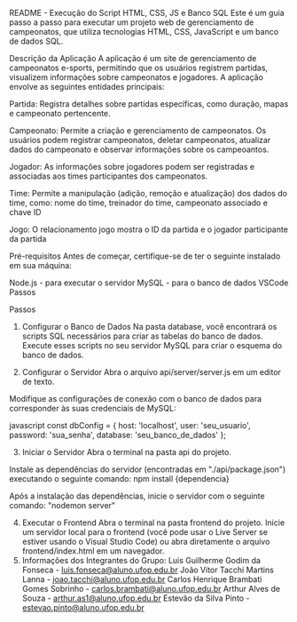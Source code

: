 README - Execução do Script HTML, CSS, JS e Banco SQL
Este é um guia passo a passo para executar um projeto web de gerenciamento de campeonatos, que utiliza tecnologias HTML, CSS, JavaScript e um banco de dados SQL.

Descrição da Aplicação
A aplicação é um site de gerenciamento de campeonatos e-sports, permitindo que os usuários registrem partidas, visualizem informações sobre campeonatos e jogadores.
A aplicação envolve as seguintes entidades principais:

Partida: Registra detalhes sobre partidas específicas, como duração, mapas e campeonato pertencente.

Campeonato: Permite a criação e gerenciamento de campeonatos. Os usuários podem registrar campeonatos, deletar campeonatos, atualizar dados do campeonato e observar informações sobre os campeoantos.

Jogador: As informações sobre jogadores podem ser registradas e associadas aos times participantes dos campeonatos.

Time: Permite a manipulação (adição, remoção e atualização) dos dados do time, como: nome do time, treinador do time, campeonato associado e chave ID

Jogo: O relacionamento jogo mostra o ID da partida e o jogador participante da partida

Pré-requisitos
Antes de começar, certifique-se de ter o seguinte instalado em sua máquina:

Node.js - para executar o servidor
MySQL - para o banco de dados
VSCode
Passos


Passos
1. Configurar o Banco de Dados
Na pasta database, você encontrará os scripts SQL necessários para criar as tabelas do banco de dados. Execute esses scripts no seu servidor MySQL para criar o esquema do banco de dados.

2. Configurar o Servidor
Abra o arquivo api/server/server.js em um editor de texto.

Modifique as configurações de conexão com o banco de dados para corresponder às suas credenciais de MySQL:

javascript
const dbConfig = {
  host: 'localhost',
  user: 'seu_usuario',
  password: 'sua_senha',
  database: 'seu_banco_de_dados'
};

3. Iniciar o Servidor
Abra o terminal na pasta api do projeto.

Instale as dependências do servidor (encontradas em "./api/package.json") executando o seguinte comando:
npm install {dependencia}

Após a instalação das dependências, inicie o servidor com o seguinte comando:
"nodemon server"

4. Executar o Frontend
Abra o terminal na pasta frontend do projeto.
Inicie um servidor local para o frontend (você pode usar o Live Server se estiver usando o Visual Studio Code) ou abra diretamente o arquivo frontend/index.html em um navegador.
5. Informações dos Integrantes do Grupo:
Luis Guilherme Godim da Fonseca - luis.fonseca@aluno.ufop.edu.br
João Vitor Tacchi Martins Lanna - joao.tacchi@aluno.ufop.edu.br
Carlos Henrique Brambati Gomes Sobrinho - carlos.brambati@aluno.ufop.edu.br
Arthur Alves de Souza  - arthur.as1@aluno.ufop.edu.br
Estevão da Silva Pinto - estevao.pinto@aluno.ufop.edu.br
